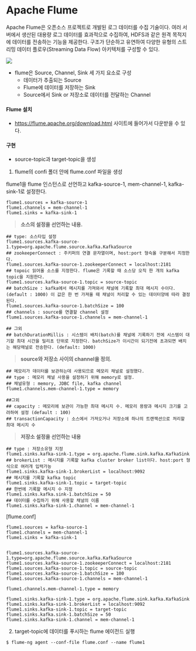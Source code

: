 # Apache Flume

Apache Flume은 오픈소스 프로젝트로 개발된 로그 데이터를 수집 기술이다. 여러 서버에서 생산된 대용량 로그 데이터를 효과적으로 수집하여, HDFS과 같은 원격 목적지에 데이터를 전송하는 기능을 제공한다. 구조가 단순하고 유연하여 다양한 유형의 스트리밍 데이터 플로우(Streaming Data Flow) 아키텍처를 구성할 수 있다.

![](https://flume.apache.org/_images/DevGuide_image00.png)

- flume은 Source, Channel, Sink 세 가지 요소로 구성
  - 데이터가 추출되는 Source
  - Flume에 데이터를 저장하는 Sink
  - Source에서 Sink or 저장소로 데이터를 전달하는 Channel

#### Flume 설치

- https://flume.apache.org/download.html 사이트에 들어가서 다운받을 수 있다.

#### 구현

- source-topic과 target-topic을 생성

1. flume의 confi 폴더 안에 flume.conf 파일을 생성


flume1을 flume 인스턴스로 선언하고 kafka-source-1, mem-channel-1, kafka-sink-1로 설정한다.
```shell
flume1.sources = kafka-source-1
flume1.channels = mem-channel-1
flume1.sinks = kafka-sink-1
```

> **소스의 설정을 선언하는 내용.**

```shell
## type: 소스타입 설정
flume1.sources.kafka-source-1.type=org.apache.flume.source.kafka.KafkaSource
## zookeeperConnect : 주키퍼의 연결 문자열이며, host:port 형슥올 구분해서 지정한다.
flume1.sources.kafka-source-1.zookeeperConnect = localhost:2181
## topoic 읽어올 소스를 지정한다. flume은 기록할 때 소스당 오직 한 개의 kafka topic을 지원한다.
flume1.sources.kafka-source-1.topic = source-topic
## batchSize : kafka에서 메시지를 가져와서 채널에 기록할 최대 메시지 수이다.(default : 1000) 이 값은 한 번 가져올 때 채널이 처리할 수 있는 데이터양에 따라 결정된다.
flume1.sources.kafka-source-1.batchSize = 100
## channels : source를 연결할 channel 설정
flume1.sources.kafka-source-1.channels = mem-channel-1

## 그외
## batchDurationMillis : 시스템이 배치(batch)를 채널에 기록하기 전에 시스템이 대기할 최대 시간을 밀리초 단위로 지정한다. batchSize가 이시간이 되기전에 초과되면 배치는 해당채널로 전송한다. (default: 1000)
```

> **source와 저장소 사이의 channel을 정의.**

```shell
## 메모리가 데이터를 보관하는데 사용되므로 메모리 채널로 설정했다.
## type : 메모리 채널 사용을 설정하기 위해 memory로 설정.
## 채널유형 : memory, JDBC file, kafka channel
flume1.channels.mem-channel-1.type = memory

##그외
## capacity : 메모리에 보관이 가능한 최대 메시지 수. 메모리 용량과 메시지 크기를 고려하여 설정 (default : 100)
## transactionCapacity : 소스에서 가져오거나 저장소에 하나의 트랜잭션으로 처리할 최대 메시지 수
```

> **저장소 설정을 선언하는 내용**

```shell
## type : 저장소유형 지정
flume1.sinks.kafka-sink-1.type = org.apache.flume.sink.kafka.KafkaSink
## brokerList : 메시지를 기록할 kafka cluster broker list이다. host:port 형식으로 여러개 입력가능
flume1.sinks.kafka-sink-1.brokerList = localhost:9092
## 메시지를 기록할 kafka topic
flume1.sinks.kafka-sink-1.topic = target-topic
## 한번에 기록할 메시지 수 지정
flume1.sinks.kafka.sink-1.batchSize = 50
## 데이터를 수집하기 위해 사용할 채널의 이름
flume1.sinks.kafka-sink-1.channel = mem-channel-1
```

[flume.conf]

```shell
flume1.sources = kafka-source-1
flume1.channels = mem-channel-1
flume1.sinks = kafka-sink-1


flume1.sources.kafka-source-1.type=org.apache.flume.source.kafka.KafkaSource
flume1.sources.kafka-source-1.zookeeperConnect = localhost:2181
flume1.sources.kafka-source-1.topic = source-topic
flume1.sources.kafka-source-1.batchSize = 100
flume1.sources.kafka-source-1.channels = mem-channel-1

flume1.channels.mem-channel-1.type = memory

flume1.sinks.kafka-sink-1.type = org.apache.flume.sink.kafka.KafkaSink
flume1.sinks.kafka-sink-1.brokerList = localhost:9092
flume1.sinks.kafka-sink-1.topic = target-topic
flume1.sinks.kafka.sink-1.batchSize = 50
flume1.sinks.kafka-sink-1.channel = mem-channel-1

```


2. target-topic에 데이터를 푸시하는 flume 에이전드 실행

```shell
$ flume-ng agent --conf-file flume.conf --name flume1
```
